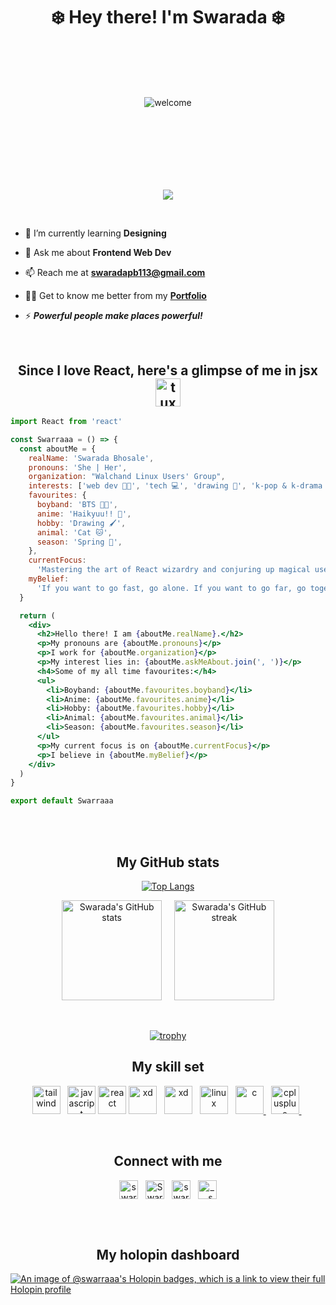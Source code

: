# <div align="center">❄️ Hey there! I'm Swarada ❄️</div>

<div align="center" style="margin:100px;" >
  <img src="https://res.cloudinary.com/dduur8qoo/image/upload/v1687468403/Copy_of_DISTRO_DISRUPTORS_1_mw85n0.gif" alt="welcome"/> 
</div>
<br>
<div align="center">  
  
  ![](https://komarev.com/ghpvc/?username=swarraaa&color=blueviolet)
  
</div>

<br>

- 🌱 I’m currently learning **Designing**

- 💬 Ask me about **Frontend Web Dev**

- 📫 Reach me at **swaradapb113@gmail.com**

- 👨‍💻 Get to know me better from my **[Portfolio](https://swarada.vercel.app/)**

- ⚡ <b><i>Powerful people make places powerful!</i></b>

<br>

## <div align="center" color="purple">Since I love React, here's a glimpse of me in jsx <img src="https://media1.giphy.com/avatars/Care-Kita-App/akADEkX6AvR3.gif" alt="tux" height="45" width="40"></div>

<!-- Gif options -->
<!-- <img src="https://media2.giphy.com/media/l2FSi4zPU5dnLyd7Q4/giphy.gif">
<img src="https://i.pinimg.com/originals/ca/4f/49/ca4f49a7106355f3731a1fb5a6a6864b.gif">
<img src="https://media1.giphy.com/avatars/Care-Kita-App/akADEkX6AvR3.gif"> -->

```jsx
import React from 'react'

const Swarraaa = () => {
  const aboutMe = {
    realName: 'Swarada Bhosale',
    pronouns: 'She | Her',
    organization: "Walchand Linux Users' Group",
    interests: ['web dev 👩‍💻', 'tech 💻', 'drawing 🎨', 'k-pop & k-drama 📺'],
    favourites: {
      boyband: 'BTS 🧑‍🎤',
      anime: 'Haikyuu!! 🏐',
      hobby: 'Drawing 🖌️',
      animal: 'Cat 🐱',
      season: 'Spring 💮',
    },
    currentFocus:
      'Mastering the art of React wizardry and conjuring up magical user interfaces that bewitch and enchant users! 🪄',
    myBelief:
      'If you want to go fast, go alone. If you want to go far, go together. 🤝',
  }

  return (
    <div>
      <h2>Hello there! I am {aboutMe.realName}.</h2>
      <p>My pronouns are {aboutMe.pronouns}</p>
      <p>I work for {aboutMe.organization}</p>
      <p>My interest lies in: {aboutMe.askMeAbout.join(', ')}</p>
      <h4>Some of my all time favourites:</h4>
      <ul>
        <li>Boyband: {aboutMe.favourites.boyband}</li>
        <li>Anime: {aboutMe.favourites.anime}</li>
        <li>Hobby: {aboutMe.favourites.hobby}</li>
        <li>Animal: {aboutMe.favourites.animal}</li>
        <li>Season: {aboutMe.favourites.season}</li>
      </ul>
      <p>My current focus is on {aboutMe.currentFocus}</p>
      <p>I believe in {aboutMe.myBelief}</p>
    </div>
  )
}

export default Swarraaa
```

<br> <br>

<div align="center">

## My GitHub stats

[![Top Langs](https://github-readme-stats.vercel.app/api/top-langs/?username=swarraaa&layout=compact&theme=midnight-purple)](https://github.com/swarraaa/github-readme-stats)

<p >
    <img src="https://github-readme-stats.vercel.app/api?username=swarraaa&show_icons=true&theme=midnight-purple" alt="Swarada's GitHub stats" height="160"> 
    &nbsp; &nbsp; 
    <img src="https://github-readme-streak-stats.herokuapp.com?user=swarraaa&theme=midnight-purple" alt="Swarada's GitHub streak" height="160">
</p>

<br> <be>

[![trophy](https://github-profile-trophy.vercel.app/?username=swarraaa&theme=darkhub&row=2&column=3&margin-w=20&margin-h=20)](https://github.com/swarraaa/github-profile-trophy)

## My skill set

<p align="center">
  <!-- MongoDB -->
  <a href="https://www.mongodb.com/" target="_blank" rel="noreferrer"><img src="https://miro.medium.com/v2/resize:fit:512/1*doAg1_fMQKWFoub-6gwUiQ.png" alt="tailwind" height="45"/></a> &nbsp;
  <!-- Express -->
  <a href="https://expressjs.com/" target="_blank" rel="noreferrer"><img src="https://youteam.io/blog/wp-content/uploads/2022/04/expressjs_logo.png" alt="javascript" height="45"/></a>
  <!-- React js -->
  <a href="https://reactjs.org/" target="_blank" rel="noreferrer"><img src="https://res.cloudinary.com/dduur8qoo/image/upload/v1685246544/reactjs_tv42ar.png" alt="react" height="45"/></a>
  <!-- NodeJS -->
  <a href="https://nodejs.org/en/" target="_blank" rel="noreferrer"><img src="https://upload.wikimedia.org/wikipedia/commons/thumb/d/d9/Node.js_logo.svg/1200px-Node.js_logo.svg.png" alt="xd" height="45"/></a> &nbsp;
  <!-- Git -->
  <a href="https://git-scm.com/" target="_blank" rel="noreferrer"><img src="https://res.cloudinary.com/dduur8qoo/image/upload/v1683522879/git_pjie4r.png" alt="xd" height="45"/></a> &nbsp;
  <!-- Linux -->
  <a href="https://www.linux.org/" target="_blank" rel="noreferrer"> <img src="https://res.cloudinary.com/dduur8qoo/image/upload/v1685246511/Tux_v2wp6k.png" alt="linux" height="45"/></a> &nbsp;
  <!-- C -->
  <a href="https://www.cprogramming.com/" target="_blank" rel="noreferrer"> <img src="https://res.cloudinary.com/dduur8qoo/image/upload/v1685246448/c_s0mlle.png" alt="c" height="45"/> </a>  &nbsp;
  <!-- C++ -->
  <a href="https://www.w3schools.com/cpp/" target="_blank" rel="noreferrer"> <img src="https://res.cloudinary.com/dduur8qoo/image/upload/v1685246444/cpp_askiyi.png" alt="cplusplus" height="45"/> </a> &nbsp;
</p>

<br>

## Connect with me

<p align="center">
  <!-- Linkedin -->
  &nbsp; <a href="https://www.linkedin.com/in/swarada-bhosale/" target="_blank"><img align="center" src="https://res.cloudinary.com/dduur8qoo/image/upload/v1685247353/linkedin_mg2ujv.png" alt="swarada-bhosale" height="30" width="30" /></a> &nbsp;
  <!-- Twitter -->
  <a href="https://twitter.com/SwaradaBhosale?t=Mqn1x7BnXT1aC0PIGxQeeg&s=09" target="_blank"><img align="center" src="https://res.cloudinary.com/dduur8qoo/image/upload/v1685247353/twitter-removebg-preview_qmm0f4.png" alt="SwaradaBhosale" height="30" width="30" /></a> &nbsp;
  <!-- Codechef -->
  <a href="https://www.codechef.com/users/swarada_1383" target="_blank"><img align="center" src="https://res.cloudinary.com/dduur8qoo/image/upload/v1683523037/codechef_avowzq.png" alt="swarada_1383" height="30" width="30" /></a> &nbsp;
  <!-- Instagram -->
  <a href="https://instagram.com/__.swaraa.__?igshid=ZGUzMzM3NWJiOQ==" target="_blank"><img align="center" src="https://res.cloudinary.com/dduur8qoo/image/upload/v1689773467/Instagram_vn7dni_kzulby.png" alt="__.swaraa.__" height="30" width="30" /></a> &nbsp;
</p>

<br> <br>

## My holopin dashboard

</div>

[![An image of @swarraaa's Holopin badges, which is a link to view their full Holopin profile](https://holopin.me/swarraaa)](https://holopin.io/@swarraaa)
